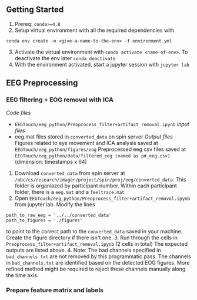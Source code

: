 ## Getting Started
1. Prereq: `conda>=4.8`
2. Setup virtual environment with all the required dependencies with
```
conda env create -n <give-a-name-to-the-env> -f environment.yml
```
3. Activate the virtual environment with `conda activate <name-of-env>`.
To deactivate the env later `conda deactivate`
4. With the environment activated, start a jupyter session with `jupyter lab`

## EEG Preprocessing

### EEG filtering + EOG removal with ICA
*Code files*
- `EEGTouch/eeg_python/Preoprocess_filter+artifact_removal.ipynb`
*Input files*
- eeg.mat files stored in `converted_data` on spin server
*Output files*
Figures related to eye movement and ICA analysis saved at `EEGTouch/eeg_python/figures/eog`
Preprocessed eeg csv files saved at `EEGTouch/eeg_python/data/filtered_eeg (named as p#_eeg.csv)` (dimension: timestamps x 64)

1. Download `converted_data` from spin server at `/ubc/cs/research/imager/project/spin/proj/eeg/converted_data`. This folder is organiazed by participant number. Within each participant folder, there is a `eeg.mat` and a `feeltrace.mat`
2. Open `EEGTouch/eeg_python/Preoprocess_filter+artifact_removal.ipynb` from jupyter lab. Modify the lines
```
path_to_raw_eeg = '../../converted_data'
path_to_figures = './figures'
```
to point to the correct path to the `converted_data` saved in your machine. Create the figure directory if there isn't one.
3. Run through the cells in `Preoprocess_filter+artifact_removal.ipynb` (2 cells in total) The expected outputs are listed above. 
4. Note: The bad channels specified in `bad_channels.txt` are not removed by this programmatic pass. The channels in `bad_channels.txt` are identified based on the detected EOG figures. More refined method might be required to reject these channels manually along the time axis.

### Prepare feature matrix and labels
